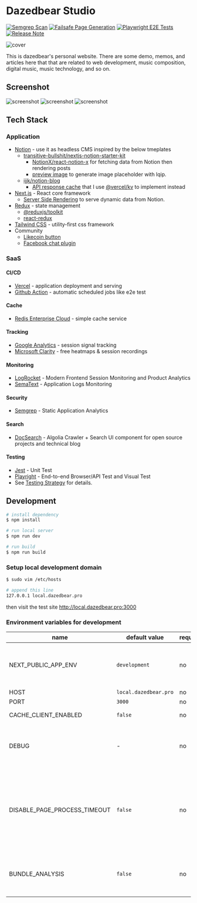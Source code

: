 # Dazedbear Studio

[![Semgrep Scan](https://github.com/dazedbear/dazedbear.github.io/actions/workflows/semgrep-analysis.yml/badge.svg?branch=main)](https://github.com/dazedbear/dazedbear.github.io/actions/workflows/semgrep-analysis.yml) [![Failsafe Page Generation](https://github.com/dazedbear/dazedbear.github.io/actions/workflows/failsafe.yml/badge.svg)](https://github.com/dazedbear/dazedbear.github.io/actions/workflows/failsafe.yml) [![Playwright E2E Tests](https://github.com/dazedbear/dazedbear.github.io/actions/workflows/playwright.yml/badge.svg)](https://github.com/dazedbear/dazedbear.github.io/actions/workflows/playwright.yml) [![Release Note](https://github.com/dazedbear/dazedbear.github.io/actions/workflows/release-note.yml/badge.svg)](https://github.com/dazedbear/dazedbear.github.io/actions/workflows/release-note.yml)

![cover](https://user-images.githubusercontent.com/8896191/113566781-f2782c00-963f-11eb-90da-8d3245c536f1.png)

This is dazedbear's personal website. There are some demo, memos, and articles here that that are related to web development, music composition, digital music, music technology, and so on.

## Screenshot

![screenshot](https://user-images.githubusercontent.com/8896191/166281053-a1c515c2-8daf-4bdd-b60d-4c4939927a6f.png)
![screenshot](https://user-images.githubusercontent.com/8896191/166289192-8476a730-8987-4a29-b153-c5b41e9da1b4.png)
![screenshot](https://user-images.githubusercontent.com/8896191/166289018-5476036b-7396-4e44-bd6d-a5b85cb26c74.png)

## Tech Stack

### Application

- [Notion](https://www.notion.so/) - use it as headless CMS inspired by the below tmeplates
  - [transitive-bullshit/nextjs-notion-starter-kit](https://github.com/transitive-bullshit/nextjs-notion-starter-kit)
    - [NotionX/react-notion-x](https://github.com/NotionX/react-notion-x) for fetching data from Notion then rendering posts
    - [preview image](https://github.com/transitive-bullshit/nextjs-notion-starter-kit#preview-images) to generate image placeholder with lqip.
  - [ijjk/notion-blog](https://github.com/ijjk/notion-blog)
    - [API response cache](https://github.com/ijjk/notion-blog/commit/5955d77b7c26cc22086702885674f1db2f18314d) that I use [@vercel/kv](https://vercel.com/docs/storage/vercel-kv) to implement instead
- [Next.js](https://nextjs.org/) - React core framework
  - [Server Side Rendering](https://nextjs.org/docs/basic-features/data-fetching#getserversideprops-server-side-rendering) to serve dynamic data from Notion.
- [Redux](https://redux.js.org/) - state management
  - [@reduxjs/toolkit](https://redux-toolkit.js.org/)
  - [react-redux](https://react-redux.js.org/)
- [Tailwind CSS](https://tailwindcss.com/) - utility-first css framework
- Community
  - [Likecoin button](https://liker.land/)
  - [Facebook chat plugin](https://www.facebook.com/business/help/1524587524402327)

### SaaS

#### CI/CD

- [Vercel](https://vercel.com/) - application deployment and serving
- [Github Action](https://github.com/features/actions) - automatic scheduled jobs like e2e test

#### Cache

- [Redis Enterprise Cloud](https://redislabs.com/redis-enterprise-cloud/overview/) - simple cache service

#### Tracking

- [Google Analytics](https://analytics.google.com/analytics/web/#/) - session signal tracking
- [Microsoft Clarity](https://clarity.microsoft.com/) - free heatmaps & session recordings

#### Monitoring

- [LogRocket](https://logrocket.com/) - Modern Frontend Session Monitoring and Product Analytics
- [SemaText](https://sematext.com/) - Application Logs Monitoring

#### Security

- [Semgrep](https://semgrep.dev/) - Static Application Analytics

#### Search

- [DocSearch](https://docsearch.algolia.com/) - Algolia Crawler + Search UI component for open source projects and technical blog

#### Testing

- [Jest](https://jestjs.io/) - Unit Test
- [Playright](https://playwright.dev/) - End-to-end Browser/API Test and Visual Test
- See [Testing Strategy](https://github.com/dazedbear/dazedbear.github.io/issues/56) for details.

## Development

```bash
# install dependency
$ npm install

# run local server
$ npm run dev

# run build
$ npm run build
```

### Setup local development domain

```bash
$ sudo vim /etc/hosts

# append this line
127.0.0.1 local.dazedbear.pro
```

then visit the test site http://local.dazedbear.pro:3000

### Environment variables for development

| name                         | default value         | required | description                                                                                                                                          |
| ---------------------------- | --------------------- | -------- | ---------------------------------------------------------------------------------------------------------------------------------------------------- |
| NEXT_PUBLIC_APP_ENV          | `development`         | no       | app env. available values: `development`, `stage`, `production`                                                                                      |
| HOST                         | `local.dazedbear.pro` | no       | app hostname                                                                                                                                         |
| PORT                         | `3000`                | no       | app port                                                                                                                                             |
| CACHE_CLIENT_ENABLED         | `false`               | no       | flag to turn on cache client                                                                                                                         |
| DEBUG                        | -                     | no       | useful flag to turn on debug mode for specific modules. ex: `DEBUG=ioredis:*`                                                                        |
| DISABLE_PAGE_PROCESS_TIMEOUT | `false`               | no       | notion pages will be redirected to failsafe pages if server-side rendering exceeds the page progress timeout (3500 ms). use this flag to turn it off |
| BUNDLE_ANALYSIS              | `false`               | no       | use this flag to turn on bundle analyzer to show the report after running `npm run build`                                                            |
